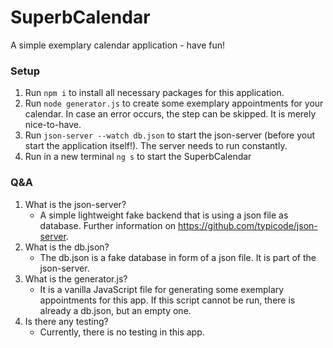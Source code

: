 # SuperbCalendar

A simple exemplary calendar application - have fun!

### Setup

1. Run `npm i` to install all necessary packages for this application.
2. Run `node generator.js` to create some exemplary appointments for your calendar. In case an error occurs, the step can be skipped. It is merely nice-to-have.
3. Run `json-server --watch db.json` to start the json-server (before yout start the application itself!). The server needs to run constantly.
4. Run in a new terminal `ng s` to start the SuperbCalendar

### Q&A

1. What is the json-server?
   - A simple lightweight fake backend that is using a json file as database. Further information on https://github.com/typicode/json-server.
2. What is the db.json?
   - The db.json is a fake database in form of a json file. It is part of the json-server.
3. What is the generator.js?
   - It is a vanilla JavaScript file for generating some exemplary appointments for this app. If this script cannot be run, there is already a db.json, but an empty one.
4. Is there any testing?
   - Currently, there is no testing in this app.
